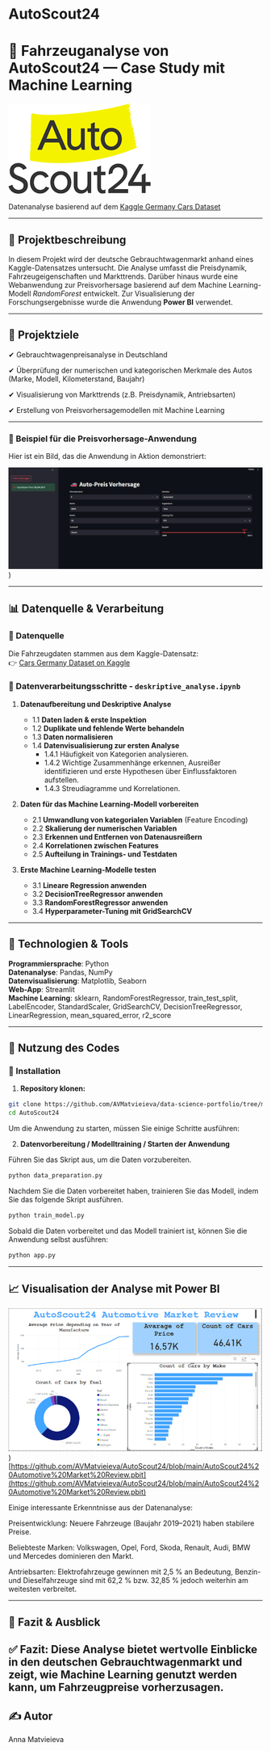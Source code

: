 # AutoScout24
# 🚗 Fahrzeuganalyse von AutoScout24 — Case Study mit Machine Learning
![](https://github.com/AVMatvieieva/AutoScout24/blob/main/images.png)

Datenanalyse basierend auf dem [Kaggle Germany Cars Dataset](https://www.kaggle.com/datasets/ander289386/cars-germany)

---

## 📌 Projektbeschreibung

In diesem Projekt wird der deutsche Gebrauchtwagenmarkt anhand eines Kaggle-Datensatzes untersucht. Die Analyse umfasst die Preisdynamik, Fahrzeugeigenschaften und Markttrends. Darüber hinaus wurde eine Webanwendung zur Preisvorhersage basierend auf dem Machine Learning-Modell *RandomForest* entwickelt. Zur Visualisierung der Forschungsergebnisse wurde die Anwendung **Power BI** verwendet.

---

## 🎯 Projektziele

✔ Gebrauchtwagenpreisanalyse in Deutschland 

✔ Überprüfung der numerischen und kategorischen Merkmale des Autos (Marke, Modell, Kilometerstand, Baujahr)  

✔ Visualisierung von Markttrends (z.B. Preisdynamik, Antriebsarten)  

✔ Erstellung von Preisvorhersagemodellen mit Machine Learning

---
### 🚗 Beispiel für die Preisvorhersage-Anwendung

Hier ist ein Bild, das die Anwendung in Aktion demonstriert:

![Auto-Preis Vorhersage](screen.png))

---

## 📊 Datenquelle & Verarbeitung

### 🔹 Datenquelle
Die Fahrzeugdaten stammen aus dem Kaggle-Datensatz:  
👉 [Cars Germany Dataset on Kaggle](https://www.kaggle.com/datasets/ander289386/cars-germany)

### 🔹 Datenverarbeitungsschritte - `deskriptive_analyse.ipynb`

1. **Datenaufbereitung und Deskriptive Analyse**
   - 1.1 **Daten laden & erste Inspektion**
   - 1.2 **Duplikate und fehlende Werte behandeln**
   - 1.3 **Daten normalisieren**
   - 1.4 **Datenvisualisierung zur ersten Analyse**
     - 1.4.1 Häufigkeit von Kategorien analysieren.
     - 1.4.2 Wichtige Zusammenhänge erkennen, Ausreißer identifizieren und erste Hypothesen über Einflussfaktoren aufstellen.
     - 1.4.3 Streudiagramme und Korrelationen.
  
2. **Daten für das Machine Learning-Modell vorbereiten**
   - 2.1 **Umwandlung von kategorialen Variablen** (Feature Encoding)
   - 2.2 **Skalierung der numerischen Variablen**
   - 2.3 **Erkennen und Entfernen von Datenausreißern**
   - 2.4 **Korrelationen zwischen Features**
   - 2.5 **Aufteilung in Trainings- und Testdaten**

3. **Erste Machine Learning-Modelle testen**
   - 3.1 **Lineare Regression anwenden**
   - 3.2 **DecisionTreeRegressor anwenden**
   - 3.3 **RandomForestRegressor anwenden**
   - 3.4 **Hyperparameter-Tuning mit GridSearchCV**

---

## 🔧 Technologien & Tools

**Programmiersprache**: Python  
**Datenanalyse**: Pandas, NumPy  
**Datenvisualisierung**: Matplotlib, Seaborn  
**Web-App**: Streamlit  
**Machine Learning**: sklearn, RandomForestRegressor, train_test_split, LabelEncoder, StandardScaler, GridSearchCV, DecisionTreeRegressor, LinearRegression, mean_squared_error, r2_score

---

## 🚀 Nutzung des Codes

### 🔹 Installation

1. **Repository klonen:**

```bash
git clone https://github.com/AVMatvieieva/data-science-portfolio/tree/main/AutoScout24.git
cd AutoScout24
```
Um die Anwendung zu starten, müssen Sie einige Schritte ausführen:

2. **Datenvorbereitung / Modelltraining / Starten der Anwendung**

 Führen Sie das Skript aus, um die Daten vorzubereiten. 

 ```bash
 python data_preparation.py
```
Nachdem Sie die Daten vorbereitet haben, trainieren Sie das Modell, indem Sie das folgende Skript ausführen.
```bash
python train_model.py
```

Sobald die Daten vorbereitet und das Modell trainiert ist, können Sie die Anwendung selbst ausführen:

```bash
python app.py
```
---
## 📈 Visualisation der Analyse mit Power BI
![AutoScout24 Automotive Market Review Вashboard](DashboardScreen.png))
[https://github.com/AVMatvieieva/AutoScout24/blob/main/AutoScout24%20Automotive%20Market%20Review.pbit](https://github.com/AVMatvieieva/AutoScout24/blob/main/AutoScout24%20Automotive%20Market%20Review.pbit)


Einige interessante Erkenntnisse aus der Datenanalyse:

Preisentwicklung: Neuere Fahrzeuge (Baujahr 2019–2021) haben stabilere Preise.

Beliebteste Marken: Volkswagen, Opel, Ford, Skoda, Renault, Audi, BMW und Mercedes dominieren den Markt.

Antriebsarten: Elektrofahrzeuge gewinnen mit 2,5 % an Bedeutung, Benzin- und Dieselfahrzeuge sind mit 62,2 % bzw. 32,85 % jedoch weiterhin am weitesten verbreitet.

---
## 🚀 Fazit & Ausblick
✅ Fazit: Diese Analyse bietet wertvolle Einblicke in den deutschen Gebrauchtwagenmarkt und zeigt, wie Machine Learning genutzt werden kann, um Fahrzeugpreise vorherzusagen.
---
## ✍️ Autor

Anna Matvieieva

